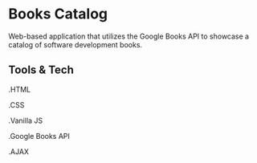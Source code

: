 # Books Catalog
 Web-based application that utilizes the Google Books API to showcase a catalog of software development books.


## Tools & Tech

.HTML

.CSS

.Vanilla JS

.Google Books API

.AJAX